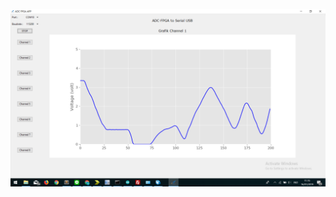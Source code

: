 ![GUI Capture](https://raw.githubusercontent.com/bayuabi/DE0-Nano-SOC-ADC-UART/master/GUI-Capture.PNG "GUI Capture")

